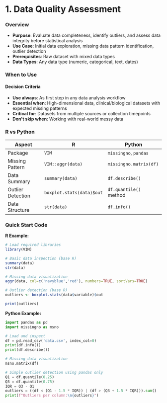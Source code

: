# 1. Data Quality Assessment

  ### Overview
- **Purpose**: Evaluate data completeness, identify outliers, and assess data integrity before statistical analysis
- **Use Case**: Initial data exploration, missing data pattern identification, outlier detection
- **Prerequisites**: Raw dataset with mixed data types
- **Data Types**: Any data type (numeric, categorical, text, dates)

### When to Use
#### Decision Criteria
- **Use always**: As first step in any data analysis workflow
- **Essential when**: High-dimensional data, clinical/biological datasets with expected missing patterns
- **Critical for**: Datasets from multiple sources or collection timepoints
- **Don't skip when**: Working with real-world messy data

### R vs Python 

| Aspect | R | Python |
|--------|---|--------|
| Package | `VIM` | `missingno`, `pandas` |
| Missing Pattern | `VIM::aggr(data)` | `missingno.matrix(df)` |
| Data Summary | `summary(data)` | `df.describe()` |
| Outlier Detection | `boxplot.stats(data)$out` | `df.quantile()` method |
| Data Structure | `str(data)` | `df.info()` |

### Quick Start Code

**R Example:**
```r
# Load required libraries
library(VIM)

# Basic data inspection (base R)
summary(data)
str(data)

# Missing data visualization  
aggr(data, col=c('navyblue','red'), numbers=TRUE, sortVars=TRUE)

# Outlier detection (base R)
outliers <- boxplot.stats(data$variable)$out

print(outliers)
```

**Python Example:**
```python
import pandas as pd
import missingno as msno

# Load and inspect
df = pd.read_csv('data.csv', index_col=0)
print(df.info())
print(df.describe())

# Missing data visualization
msno.matrix(df)

# Simple outlier detection using pandas only
Q1 = df.quantile(0.25)
Q3 = df.quantile(0.75)
IQR = Q3 - Q1
outliers = ((df < (Q1 - 1.5 * IQR)) | (df > (Q3 + 1.5 * IQR))).sum()
print(f"Outliers per column:\n{outliers}")
```
